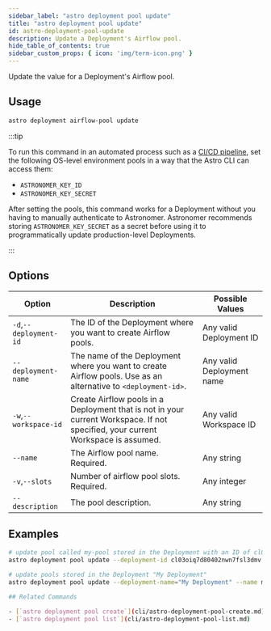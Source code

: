```yaml
---
sidebar_label: "astro deployment pool update"
title: "astro deployment pool update"
id: astro-deployment-pool-update
description: Update a Deployment's Airflow pool. 
hide_table_of_contents: true
sidebar_custom_props: { icon: 'img/term-icon.png' } 
---
```


Update the value for a Deployment's Airflow pool. 

## Usage

```sh
astro deployment airflow-pool update
```

:::tip

To run this command in an automated process such as a [CI/CD pipeline](set-up-ci-cd.md), set the following OS-level environment pools in a way that the Astro CLI can access them:

- `ASTRONOMER_KEY_ID`
- `ASTRONOMER_KEY_SECRET`

After setting the pools, this command works for a Deployment without you having to manually authenticate to Astronomer. Astronomer recommends storing `ASTRONOMER_KEY_SECRET` as a secret before using it to programmatically update production-level Deployments.

:::

## Options

| Option                         | Description                                                                            | Possible Values                                                                |
| ------------------------------ | -------------------------------------------------------------------------------------- | ------------------------------------------------------------------------------ |
| `-d`,`--deployment-id`           |    The ID of the Deployment where you want to create Airflow pools.                                                | Any valid Deployment ID |
| `--deployment-name` | The name of the Deployment where you want to create Airflow pools. Use as an alternative to `<deployment-id>`. | Any valid Deployment name                                            |
| `-w`,`--workspace-id`          | Create Airflow pools in a Deployment that is not in your current Workspace. If not specified, your current Workspace is assumed.          | Any valid Workspace ID                                                         |
| `--name`          | The Airflow pool name. Required.        | Any string                                                         |
| `-v`,`--slots`          | Number of airflow pool slots. Required.           | Any integer                                                         |
| `--description`          | The pool description.          | Any string                                                         |

## Examples

```bash
# update pool called my-pool stored in the Deployment with an ID of cl03oiq7d80402nwn7fsl3dmv
astro deployment pool update --deployment-id cl03oiq7d80402nwn7fsl3dmv --name my-pool --slots 10

# update pools stored in the Deployment "My Deployment"
astro deployment pool update --deployment-name="My Deployment" --name my-pool --slots 10

## Related Commands

- [`astro deployment pool create`](cli/astro-deployment-pool-create.md)
- [`astro deployment pool list`](cli/astro-deployment-pool-list.md)
